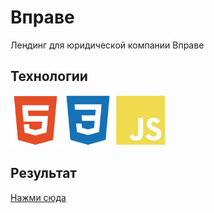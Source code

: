 # Вправе
Лендинг для юридической компании Вправе

## Технологии
<p>
<img src="https://github.com/devicons/devicon/blob/master/icons/html5/html5-plain.svg" alt="HTML" width="80rem"/>
<img src="https://github.com/devicons/devicon/blob/master/icons/css3/css3-plain.svg" alt="CSS" width="80rem"/>
<img src="https://github.com/devicons/devicon/blob/master/icons/javascript/javascript-plain.svg" alt="JavaScript" width="80rem"/>
</p>


## Результат
<a href="[https://www.otgadaymelody.ru/?demoVersion=true](https://tintinelle.github.io/vprave/)">Нажми сюда</a>



